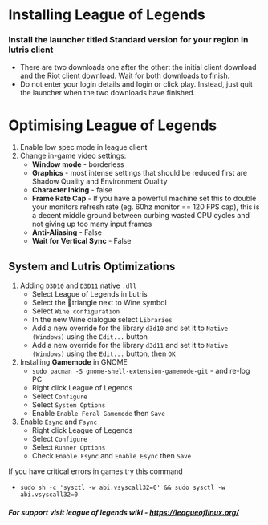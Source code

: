 # Installing League of Legends
### Install the launcher titled Standard version for your region in lutris client
- There are two downloads one after the other: the initial client download and the Riot client download. Wait for both downloads to finish.
- Do not enter your login details and login or click play. Instead, just quit the launcher when the two downloads have finished.

# Optimising League of Legends
1. Enable low spec mode in league client
2. Change in-game video settings:
    - **Window mode** - borderless
    - **Graphics** - most intense settings that should be reduced first are Shadow Quality and Environment Quality
    - **Character Inking** - false
    - **Frame Rate Cap** - If you have a powerful machine set this to double your monitors refresh rate (eg. 60hz monitor == 120 FPS cap), this is a decent middle ground between curbing wasted CPU cycles and not giving up too many input frames
    - **Anti-Aliasing** - False
    - **Wait for Vertical Sync** - False
## System and Lutris Optimizations
1. Adding `D3D10` and `D3D11` native `.dll`
    - Select League of Legends in Lutris
    - Select the 🔺triangle next to Wine symbol
    - Select `Wine configuration`
    - In the new Wine dialogue select `Libraries`
    - Add a new override for the library `d3d10` and set it to `Native (Windows)` using the `Edit...` button
    - Add a new override for the library `d3d11` and set it to `Native (Windows)` using the `Edit...` button, then `OK`
2. Installing **Gamemode** in GNOME
    - `sudo pacman -S gnome-shell-extension-gamemode-git` - and re-log PC
    - Right click League of Legends
    - Select `Configure`
    - Select `System Options`
    - Enable `Enable Feral Gamemode` then `Save`
3. Enable `Esync` and `Fsync`
    - Right click League of Legends
    - Select `Configure`
    - Select `Runner Options`
    - Check `Enable Fsync` and `Enable Esync` then `Save`

If you have critical errors in games try this command
- `sudo sh -c 'sysctl -w abi.vsyscall32=0' && sudo sysctl -w abi.vsyscall32=0`

##### For support visit league of legends wiki - https://leagueoflinux.org/
